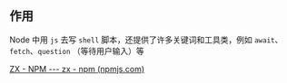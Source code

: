 
## 作用

Node 中用 `js` 去写 `shell` 脚本，还提供了许多关键词和工具类，例如 `await`、`fetch`、`question` （等待用户输入）等


[ZX - NPM --- zx - npm (npmjs.com)](https://www.npmjs.com/package/zx)
